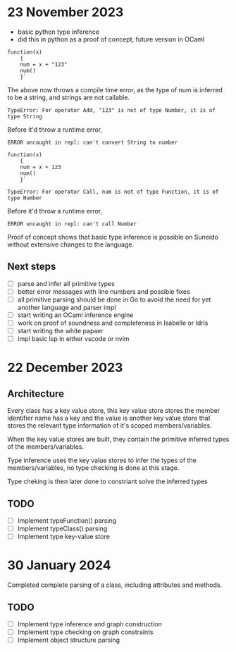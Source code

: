 # 23 November 2023

- basic python type inference
- did this in python as a proof of concept, future version in OCaml

```
function(x)
	{
	num = x + "123"
	num()
	}`
```
The above now throws a compile time error, as the type of num is inferred to be a string, and strings are not callable.
```
TypeError: For operator Add, "123" is not of type Number, it is of type String
```
Before it'd throw a runtime error,
```
ERROR uncaught in repl: can't convert String to number
```

```
function(x)
    {
    num = x + 123
    num()
    }`
```

```
TypeError: For operator Call, num is not of type Function, it is of type Number
```
Before it'd throw a runtime error,
```
ERROR uncaught in repl: can't call Number
```

Proof of concept shows that basic type inference is possible on Suneido without extensive changes to the language.

## Next steps
- [ ] parse and infer all primitive types  
- [ ] better error messages with line numbers and possible fixes
- [ ] all primitive parsing should be done in Go to avoid the need for yet another language and parser impl  
- [ ] start writing an OCaml inference engine  
- [ ] work on proof of soundness and completeness in Isabelle or Idris  
- [ ] start writing the white papaer  
- [ ] impl basic lsp in either vscode or nvim

# 22 December 2023

## Architecture

Every class has a key value store, this key value store stores the member identifier name has a key and the value is another
key value store that stores the relevant type information of it's scoped members/variables.

When the key value stores are built, they contain the primitive inferred types of the members/variables. 

Type inference uses the key value stores to infer the types of the members/variables, no type checking is done at this stage.

Type cheking is then later done to constriant solve the inferred types

## TODO

- [ ] Implement typeFunction() parsing
- [ ] Implement typeClass() parsing
- [ ] Implement type key-value store

# 30 January 2024

Completed complete parsing of a class, including attributes and methods.

## TODO

- [ ] Implement type inference and graph construction
- [ ] Implement type checking on graph constraints
- [ ] Implement object structure parsing
